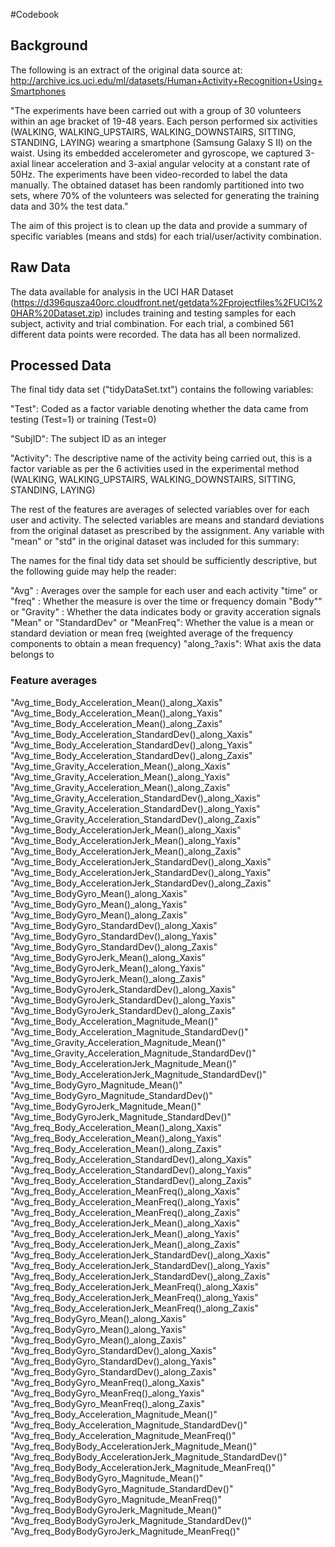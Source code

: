 #Codebook

## Background
The following is an extract of the original data source at:
http://archive.ics.uci.edu/ml/datasets/Human+Activity+Recognition+Using+Smartphones

"The experiments have been carried out with a group of 30 volunteers within an age bracket of 19-48 years. Each person performed six activities (WALKING, WALKING_UPSTAIRS, WALKING_DOWNSTAIRS, SITTING, STANDING, LAYING) wearing a smartphone (Samsung Galaxy S II) on the waist. Using its embedded accelerometer and gyroscope, we captured 3-axial linear acceleration and 3-axial angular velocity at a constant rate of 50Hz. The experiments have been video-recorded to label the data manually. The obtained dataset has been randomly partitioned into two sets, where 70% of the volunteers was selected for generating the training data and 30% the test data."

The aim of this project is to clean up the data and provide a summary of specific variables (means and stds) for each trial/user/activity combination.

## Raw Data 
The data available for analysis in the UCI HAR Dataset (https://d396qusza40orc.cloudfront.net/getdata%2Fprojectfiles%2FUCI%20HAR%20Dataset.zip) includes training and testing samples for each subject, activity and trial combination. For each trial, a combined 561 different data points were recorded. The data has all been normalized.

## Processed Data
The final tidy data set ("tidyDataSet.txt") contains the following variables:

"Test": Coded as a factor variable denoting whether the data came from testing (Test=1) or training (Test=0)

"SubjID": The subject ID as an integer

"Activity": The descriptive name of the activity being carried out, this is a factor variable as per the 6 activities used in the experimental method (WALKING, WALKING_UPSTAIRS, WALKING_DOWNSTAIRS, SITTING, STANDING, LAYING)

The rest of the features are averages of selected variables over for each user and activity. The selected variables are means and standard deviations from the original dataset as prescribed by the assignment. Any variable with "mean" or "std" in the original dataset was included for this summary:

The names for the final tidy data set should be sufficiently descriptive, but the following guide may help the reader:

"Avg" : Averages over the sample for each user and each activity
"time" or "freq" : Whether the measure is over the time or frequency domain
"Body"" or "Gravity" : Whether the data indicates body or gravity acceration signals
"Mean" or "StandardDev" or "MeanFreq": Whether the value is a mean or standard deviation or mean freq (weighted average of the frequency components to obtain a mean frequency)
"along_?axis": What axis the data belongs to

### Feature averages

"Avg_time_Body_Acceleration_Mean()_along_Xaxis"
"Avg_time_Body_Acceleration_Mean()_along_Yaxis"
"Avg_time_Body_Acceleration_Mean()_along_Zaxis"
"Avg_time_Body_Acceleration_StandardDev()_along_Xaxis"
"Avg_time_Body_Acceleration_StandardDev()_along_Yaxis"
"Avg_time_Body_Acceleration_StandardDev()_along_Zaxis"
"Avg_time_Gravity_Acceleration_Mean()_along_Xaxis"
"Avg_time_Gravity_Acceleration_Mean()_along_Yaxis"
"Avg_time_Gravity_Acceleration_Mean()_along_Zaxis"
"Avg_time_Gravity_Acceleration_StandardDev()_along_Xaxis"
"Avg_time_Gravity_Acceleration_StandardDev()_along_Yaxis"
"Avg_time_Gravity_Acceleration_StandardDev()_along_Zaxis"
"Avg_time_Body_AccelerationJerk_Mean()_along_Xaxis"
"Avg_time_Body_AccelerationJerk_Mean()_along_Yaxis"
"Avg_time_Body_AccelerationJerk_Mean()_along_Zaxis"
"Avg_time_Body_AccelerationJerk_StandardDev()_along_Xaxis"
"Avg_time_Body_AccelerationJerk_StandardDev()_along_Yaxis"
"Avg_time_Body_AccelerationJerk_StandardDev()_along_Zaxis"
"Avg_time_BodyGyro_Mean()_along_Xaxis"
"Avg_time_BodyGyro_Mean()_along_Yaxis"
"Avg_time_BodyGyro_Mean()_along_Zaxis"
"Avg_time_BodyGyro_StandardDev()_along_Xaxis"
"Avg_time_BodyGyro_StandardDev()_along_Yaxis"
"Avg_time_BodyGyro_StandardDev()_along_Zaxis"
"Avg_time_BodyGyroJerk_Mean()_along_Xaxis"
"Avg_time_BodyGyroJerk_Mean()_along_Yaxis"
"Avg_time_BodyGyroJerk_Mean()_along_Zaxis"
"Avg_time_BodyGyroJerk_StandardDev()_along_Xaxis"
"Avg_time_BodyGyroJerk_StandardDev()_along_Yaxis"
"Avg_time_BodyGyroJerk_StandardDev()_along_Zaxis"
"Avg_time_Body_Acceleration_Magnitude_Mean()"
"Avg_time_Body_Acceleration_Magnitude_StandardDev()"
"Avg_time_Gravity_Acceleration_Magnitude_Mean()"
"Avg_time_Gravity_Acceleration_Magnitude_StandardDev()"
"Avg_time_Body_AccelerationJerk_Magnitude_Mean()"
"Avg_time_Body_AccelerationJerk_Magnitude_StandardDev()"
"Avg_time_BodyGyro_Magnitude_Mean()"
"Avg_time_BodyGyro_Magnitude_StandardDev()"
"Avg_time_BodyGyroJerk_Magnitude_Mean()"
"Avg_time_BodyGyroJerk_Magnitude_StandardDev()"
"Avg_freq_Body_Acceleration_Mean()_along_Xaxis"
"Avg_freq_Body_Acceleration_Mean()_along_Yaxis"
"Avg_freq_Body_Acceleration_Mean()_along_Zaxis"
"Avg_freq_Body_Acceleration_StandardDev()_along_Xaxis"
"Avg_freq_Body_Acceleration_StandardDev()_along_Yaxis"
"Avg_freq_Body_Acceleration_StandardDev()_along_Zaxis"
"Avg_freq_Body_Acceleration_MeanFreq()_along_Xaxis"
"Avg_freq_Body_Acceleration_MeanFreq()_along_Yaxis"
"Avg_freq_Body_Acceleration_MeanFreq()_along_Zaxis"
"Avg_freq_Body_AccelerationJerk_Mean()_along_Xaxis"
"Avg_freq_Body_AccelerationJerk_Mean()_along_Yaxis"
"Avg_freq_Body_AccelerationJerk_Mean()_along_Zaxis"
"Avg_freq_Body_AccelerationJerk_StandardDev()_along_Xaxis"
"Avg_freq_Body_AccelerationJerk_StandardDev()_along_Yaxis"
"Avg_freq_Body_AccelerationJerk_StandardDev()_along_Zaxis"
"Avg_freq_Body_AccelerationJerk_MeanFreq()_along_Xaxis"
"Avg_freq_Body_AccelerationJerk_MeanFreq()_along_Yaxis"
"Avg_freq_Body_AccelerationJerk_MeanFreq()_along_Zaxis"
"Avg_freq_BodyGyro_Mean()_along_Xaxis"
"Avg_freq_BodyGyro_Mean()_along_Yaxis"
"Avg_freq_BodyGyro_Mean()_along_Zaxis"
"Avg_freq_BodyGyro_StandardDev()_along_Xaxis"
"Avg_freq_BodyGyro_StandardDev()_along_Yaxis"
"Avg_freq_BodyGyro_StandardDev()_along_Zaxis"
"Avg_freq_BodyGyro_MeanFreq()_along_Xaxis"
"Avg_freq_BodyGyro_MeanFreq()_along_Yaxis"
"Avg_freq_BodyGyro_MeanFreq()_along_Zaxis"
"Avg_freq_Body_Acceleration_Magnitude_Mean()"
"Avg_freq_Body_Acceleration_Magnitude_StandardDev()"
"Avg_freq_Body_Acceleration_Magnitude_MeanFreq()"
"Avg_freq_BodyBody_AccelerationJerk_Magnitude_Mean()"
"Avg_freq_BodyBody_AccelerationJerk_Magnitude_StandardDev()"
"Avg_freq_BodyBody_AccelerationJerk_Magnitude_MeanFreq()"
"Avg_freq_BodyBodyGyro_Magnitude_Mean()"
"Avg_freq_BodyBodyGyro_Magnitude_StandardDev()"
"Avg_freq_BodyBodyGyro_Magnitude_MeanFreq()"
"Avg_freq_BodyBodyGyroJerk_Magnitude_Mean()"
"Avg_freq_BodyBodyGyroJerk_Magnitude_StandardDev()"
"Avg_freq_BodyBodyGyroJerk_Magnitude_MeanFreq()"
